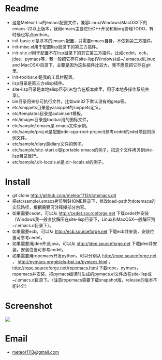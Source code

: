 # Readme #

- 这是Meteor Liu的emacs配置文件，兼容Linux/Windows/MacOSX下的emacs-22以上版本，我用emacs主要进行C++开发和用org管理TODO，有时候也写点python。
- init-basic.el是基本的emacs配置，只需要emacs自身，不依赖第三方插件。
- init-misc.el用于配置lisp目录下的第三方插件。
- init-site.el用于配置不在lisp目录下的其它第三方插件，比如cedet，ecb，jdee，pymacs等，我一般把它存在site-lisp(Windows)或~/.emacs.d(Linux and MacOSX)目录下，主要是因为这些插件比较大，我不愿意把它存在git里。
- init-toolbar.el是我的工具栏配置。
- lisp目录是第三方elisp插件。
- site-lisp目录是本地elisp目录(未包含在版本库里，用于本地多操作系统共享)。
- bin目录用来存可执行文件，比如win32下默认没有的grep等。
- etc/snippets目录是yasnippet的snippets定义。
- etc/templates目录是autoinsert模板。
- etc/images目录是toolbar用的图标文件。
- etc/sample/.emacs是.emacs文件示例。
- etc/sample/proj.el是配置ede-cpp-root-project(参考cedet的ede)项目的示例文件。
- etc/sample/diary是diary文件的例子。
- etc/sample/site-start.el是portable emacs的例子，把这个文件拷贝到site-lisp目录就行。
- etc/sample/.dir-locals.el是.dir-locals.el的例子。

# Install #

- git clone http://github.com/meteor1113/dotemacs.git
- 把etc/sample/.emacs拷贝到$HOME目录下，修改load-path为dotemacs的实际路径，根据需要可注释掉部分内容。
- 如果需要cedet，可以从 http://cedet.sourceforge.net 下载cedet并安装（Windows我一般直接解压在site-lisp目录下，Linux和MacOSX一般解压到~/.emacs.d目录下）。
- 如果需要ecb，可以从 http://ecb.sourceforge.net 下载ecb并安装，安装位置可参考cedet。
- 如果需要用jdee开发java，可以从 http://jdee.sourceforge.net 下载jdee并安装，安装位置可参考cedet。
- 如果需要用ropemacs开发python，可以分别从 http://rope.sourceforge.net ， http://pymacs.progiciels-bpi.ca/pymacs.html ， http://rope.sourceforge.net/ropemacs.html 下载rope，pymacs，ropemacs并安装，把pymacs编译时生成的pymacs.el文件放在site-lisp或~/.emacs.d目录下。（注意ropemacs需要下载snapshot版，release的版本不能补全）

# Screenshot #

![](./etc/screenshots/cpp.png)

# Email #

- meteor1113@gmail.com
